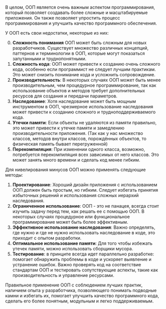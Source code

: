 В целом, ООП является очень важным аспектом программирования, который позволяет создавать более сложные и масштабируемые приложения. Он также позволяет упростить процесс программирования и улучшить качество программного обеспечения.

У ООП есть свои недостатки, некоторые из них:

0. **Сложность понимания** ООП может быть сложным для новых разработчиков. Существует множество различных концепций, паттернов и терминологии в ООП, которые могут показаться запутанными и труднопонятными.
1. **Сложность кода**: ООП может привести к созданию очень сложного кода, особенно если программист не следует лучшим практикам. Это может снизить понимание кода и усложнить сопровождение.
2. **Производительность**: В некоторых случаях ООП может быть менее производительным, чем процедурное программирование, так как использование объектов и методов требует дополнительных ресурсов для создания и передачи параметров.
3. **Наследование**: Хотя наследование может быть мощным инструментом в ООП, чрезмерное использование наследования может привести к созданию сложного и трудноподдерживаемого кода.
4. **Утечки памяти**: Если объекты не удаляются из памяти правильно, это может привести к утечке памяти и замедлению производительности приложения. (Так как у нас множество классов, методов внутри классов, порождённых объектов, то физическая память бывает перегруженной)
5. **Перекомпиляция**: При изменении одного класса, возможно, потребуется перекомпиляция всех зависимых от него классов. Это может занять много времени и сделать код менее гибким.

Для нивелирования минусов ООП можно применять следующие методы:

1. **Проектирование**: Хороший дизайн приложения с использованием ООП должен быть простым, но гибким. Следует избегать принятия избыточных решений и использования сложных иерархий наследования.
2. **Ограниченное использование**: ООП - это не панацея, всегда стоит изучить задачу перед тем, как решать ее с помощью ООП. В некоторых случаях процедурное или функциональное программирование может быть более эффективным.
3. **Эффективное использование наследования**: Важно определять, где нужно и где не нужно использовать наследование в коде, это приходит с опытом разработки.
4. **Оптимальное использование памяти**: Для того чтобы избежать утечек памяти, можно использовать сборщики мусора.
5. **Тестирование**: в принципе всегда идет параллельно разработке: помогает обнаружить проблемы в коде и ускоряет выявление и устранение ошибок. Важно проверять код на соответствие стандартам ООП и тестировать сопутствующие аспекты, такие как производительность и управление ресурсами.

Правильное применение ООП с соблюдением лучших практик, наличием опыта у разработчика, позволяющего понимать подводные камни и избегать их, помогает улучшить качество программного кода, сделать его более понятным, модульным и легко поддерживаемым.
